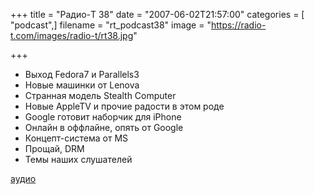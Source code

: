 +++
title = "Радио-T 38"
date = "2007-06-02T21:57:00"
categories = [ "podcast",]
filename = "rt_podcast38"
image = "https://radio-t.com/images/radio-t/rt38.jpg"

+++

- Выход Fedora7 и Parallels3
- Новые машинки от Lenova
- Странная модель Stealth Computer
- Новые AppleTV и прочие радости в этом роде
- Google готовит наборчик для iPhone
- Онлайн в оффлайне, опять от Google
- Концепт-система от MS
- Прощай, DRM
- Темы наших слушателей

[аудио](http://cdn.radio-t.com/rt_podcast38.mp3)
<audio src="http://cdn.radio-t.com/rt_podcast38.mp3" preload="none"></audio>